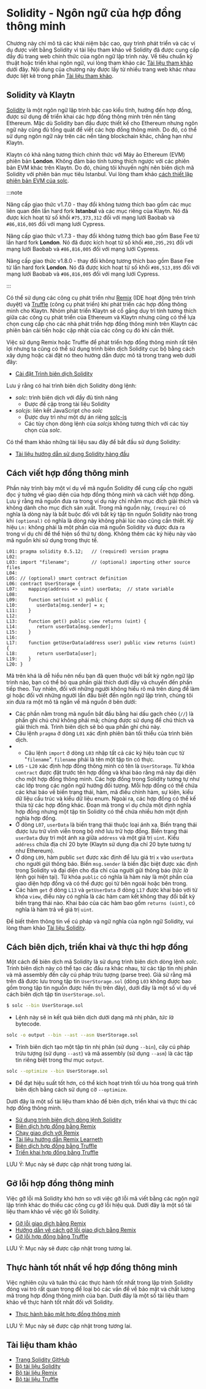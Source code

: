 # Solidity - Ngôn ngữ của hợp đồng thông minh

Chương này chỉ mô tả các khái niệm bậc cao, quy trình phát triển và các ví dụ được viết bằng Solidity vì tài liệu tham khảo về Solidity đã được cung cấp đầy đủ trang web chính thức của ngôn ngữ lập trình này. Về tiêu chuẩn kỹ thuật hoặc triển khai ngôn ngữ, vui lòng tham khảo các [Tài liệu tham khảo](#references) dưới đây. Nội dung của chương này được lấy từ nhiều trang web khác nhau được liệt kê trong phần [Tài liệu tham khảo](#references).

## Solidity và Klaytn <a id="solidity-and-klaytn"></a>

[Solidity](https://github.com/ethereum/solidity) là một ngôn ngữ lập trình bậc cao kiểu tĩnh, hướng đến hợp đồng, được sử dụng để triển khai các hợp đồng thông minh trên nền tảng Ethereum. Mặc dù Solidity ban đầu được thiết kế cho Ethereum nhưng ngôn ngữ này cũng đủ tổng quát để viết các hợp đồng thông minh. Do đó, có thể sử dụng ngôn ngữ này trên các nền tảng blockchain khác, chẳng hạn như Klaytn.

Klaytn có khả năng tương thích chính thức với Máy ảo Ethereum (EVM) phiên bản **London**. Không đảm bảo tính tương thích ngược với các phiên bản EVM khác trên Klaytn. Do đó, chúng tôi khuyến nghị nên biên dịch mã Solidity với phiên bản mục tiêu Istanbul. Vui lòng tham khảo [cách thiết lập phiên bản EVM của solc](https://solidity.readthedocs.io/en/latest/using-the-compiler.html#setting-the-evm-version-to-target).

:::note

Nâng cấp giao thức v1.7.0 - thay đổi không tương thích bao gồm các mục liên quan đến lần hard fork **Istanbul** và các mục riêng của Klaytn.
Nó đã được kích hoạt từ số khối `#75,373,312` đối với mạng lưới Baobab và `#86,816,005` đối với mạng lưới Cypress.

Nâng cấp giao thức v1.7.3 - thay đổi không tương thích bao gồm Base Fee từ lần hard fork **London**.
Nó đã được kích hoạt từ số khối `#80,295,291` đối với mạng lưới Baobab và `#86,816,005` đối với mạng lưới Cypress.

Nâng cấp giao thức v1.8.0 - thay đổi không tương thích bao gồm Base Fee từ lần hard fork **London**.
Nó đã được kích hoạt từ số khối `#86,513,895` đối với mạng lưới Baobab và `#86,816,005` đối với mạng lưới Cypress.

:::

Có thể sử dụng các công cụ phát triển như [Remix](https://remix.ethereum.org/) (IDE hoạt động trên trình duyệt) và [Truffle](https://github.com/trufflesuite/truffle) (công cụ phát triển) khi phát triển các hợp đồng thông minh cho Klaytn. Nhóm phát triển Klaytn sẽ cố gắng duy trì tính tương thích giữa các công cụ phát triển của Ethereum và Klaytn nhưng cũng có thể lựa chọn cung cấp cho các nhà phát triển hợp đồng thông minh trên Klaytn các phiên bản cải tiến hoặc cập nhật của các công cụ đó khi cần thiết.

Việc sử dụng Remix hoặc Truffle để phát triển hợp đồng thông minh rất tiện lợi nhưng ta cũng có thể sử dụng trình biên dịch Solidity cục bộ bằng cách xây dựng hoặc cài đặt nó theo hướng dẫn được mô tả trong trang web dưới đây:

- [Cài đặt Trình biên dịch Solidity](https://docs.soliditylang.org/en/latest/installing-solidity.html)

Lưu ý rằng có hai trình biên dịch Solidity dòng lệnh:

- _solc_: trình biên dịch với đầy đủ tính năng
  - Được đề cập trong tài liệu Solidity
- _solcjs_: liên kết JavaScript cho _solc_
  - Được duy trì như một dự án riêng [solc-js](https://github.com/ethereum/solc-js)
  - Các tùy chọn dòng lệnh của _solcjs_ không tương thích với các tùy chọn của _solc_.

Có thể tham khảo những tài liệu sau đây để bắt đầu sử dụng Solidity:

- [Tài liệu hướng dẫn sử dụng Solidity hàng đầu](https://medium.com/coinmonks/top-solidity-tutorials-4e7adcacced8)

## Cách viết hợp đồng thông minh <a id="how-to-write-a-smart-contract"></a>

Phần này trình bày một ví dụ về mã nguồn Solidity để cung cấp cho người đọc ý tưởng về giao diện của hợp đồng thông minh và cách viết hợp đồng. Lưu ý rằng mã nguồn đưa ra trong ví dụ này chỉ nhằm mục đích giải thích và không dành cho mục đích sản xuất. Trong mã nguồn này, `(require)` có nghĩa là dòng này là bắt buộc đối với bất kỳ tập tin nguồn Solidity nào trong khi `(optional)` có nghĩa là dòng này không phải lúc nào cũng cần thiết. Ký hiệu `Ln:` không phải là một phần của mã nguồn Solidity và được đưa ra trong ví dụ chỉ để thể hiện số thứ tự dòng. Không thêm các ký hiệu này vào mã nguồn khi sử dụng trong thực tế.

```text
L01: pragma solidity 0.5.12;   // (required) version pragma
L02:
L03: import "filename";        // (optional) importing other source files
L04:
L05: // (optional) smart contract definition
L06: contract UserStorage {
L07:    mapping(address => uint) userData;  // state variable
L08:
L09:    function set(uint x) public {
L10:       userData[msg.sender] = x;
L11:    }
L12:
L13:    function get() public view returns (uint) {
L14:       return userData[msg.sender];
L15:    }
L16:
L17:    function getUserData(address user) public view returns (uint) {
L18:       return userData[user];
L19:    }
L20: }
```

Mã trên khá là dễ hiểu nên nếu bạn đã quen thuộc với bất kỳ ngôn ngữ lập trình nào, bạn có thể bỏ qua phần giải thích dưới đây và chuyển đến phần tiếp theo. Tuy nhiên, đối với những người không hiểu rõ mã trên dùng để làm gì hoặc đối với những người lần đầu biết đến ngôn ngữ lập trình, chúng tôi xin đưa ra một mô tả ngắn về mã nguồn ở bên dưới:

- Các phần nằm trong mã nguồn bắt đầu bằng hai dấu gạch chéo (`//`) là phần ghi chú chứ không phải mã; chúng được sử dụng để chú thích và giải thích mã.  Trình biên dịch sẽ bỏ qua phần ghi chú này.
- Câu lệnh `pragma` ở dòng `L01` xác định phiên bản tối thiểu của trình biên dịch.
- - Câu lệnh `import` ở dòng `L03` nhập tất cả các ký hiệu toàn cục từ "`filename`". `filename` phải là tên một tập tin có thực.
- `L05` - `L20` xác định hợp đồng thông minh có tên là `UserStorage`.  Từ khóa `contract` được đặt trước tên hợp đồng và khai báo rằng mã này đại diện cho một hợp đồng thông minh.  Các hợp đồng trong Solidity tương tự như các lớp trong các ngôn ngữ hướng đối tượng.  Mỗi hợp đồng có thể chứa các khai báo về biến trạng thái, hàm, mã điều chỉnh hàm, sự kiện, kiểu dữ liệu cấu trúc và kiểu dữ liệu enum.  Ngoài ra, các hợp đồng có thể kế thừa từ các hợp đồng khác.  Đoạn mã trong ví dụ chứa một định nghĩa hợp đồng nhưng một tập tin Solidity có thể chứa nhiều hơn một định nghĩa hợp đồng.
- Ở dòng `L07`, `userData` là biến trạng thái thuộc loại ánh xạ.  Biến trạng thái được lưu trữ vĩnh viễn trong bộ nhớ lưu trữ hợp đồng.  Biến trạng thái `userData` duy trì một ánh xạ giữa `address` và một giá trị `uint`.  Kiểu `address` chứa địa chỉ 20 byte (Klaytn sử dụng địa chỉ 20 byte tương tự như Ethereum).
- Ở dòng `L09`, hàm public `set` được xác định để lưu giá trị `x` vào `userData` cho người gửi thông báo.  Biến `msg.sender` là biến đặc biệt được xác định trong Solidity và đại diện cho địa chỉ của người gửi thông báo (_tức là_ lệnh gọi hiện tại).  Từ khóa `public` có nghĩa là hàm này là một phần của giao diện hợp đồng và có thể được gọi từ bên ngoài hoặc bên trong.
- Các hàm `get` ở dòng `L13` và `getUserData` ở dòng `L17` được khai báo với từ khóa `view`, điều này có nghĩa là các hàm cam kết không thay đổi bất kỳ biến trạng thái nào.  Khai báo của các hàm bao gồm `returns (uint)`, có nghĩa là hàm trả về giá trị `uint`.

Để biết thêm thông tin về cú pháp và ngữ nghĩa của ngôn ngữ Solidity, vui lòng tham khảo [Tài liệu Solidity](https://docs.soliditylang.org/).

## Cách biên dịch, triển khai và thực thi hợp đồng <a id="how-to-compile-deploy-and-execute"></a>

Một cách để biên dịch mã Solidity là sử dụng trình biên dịch dòng lệnh _solc_. Trình biên dịch này có thể tạo các đầu ra khác nhau, từ các tập tin nhị phân và mã assembly đến cây cú pháp trừu tượng (parse tree). Giả sử rằng mã trên đã được lưu trong tập tin `UserStorage.sol` (dòng `L03` không được bao gồm trong tập tin nguồn được hiển thị trên đây), dưới đây là một số ví dụ về cách biên dịch tập tin `UserStorage.sol`.

```bash
$ solc --bin UserStorage.sol
```

- Lệnh này sẽ in kết quả biên dịch dưới dạng mã nhị phân, _tức là_ bytecode.

```bash
solc -o output --bin --ast --asm UserStorage.sol
```

- Trình biên dịch tạo một tập tin nhị phân (sử dụng `--bin`), cây cú pháp trừu tượng (sử dụng `--ast`) và mã assembly (sử dụng `--asm`) là các tập tin riêng biệt trong thư mục `output`.

```bash
solc --optimize --bin UserStorage.sol
```

- Để đạt hiệu suất tốt hơn, có thể kích hoạt trình tối ưu hóa trong quá trình biên dịch bằng cách sử dụng cờ `--optimize`.

Dưới đây là một số tài liệu tham khảo để biên dịch, triển khai và thực thi các hợp đồng thông minh.

- [Sử dụng trình biên dịch dòng lệnh Solidity](https://docs.soliditylang.org/en/latest/using-the-compiler.html)
- [Biên dịch hợp đồng bằng Remix](https://remix-ide.readthedocs.io/en/stable/compile.html)
- [Chạy giao dịch với Remix](https://remix-ide.readthedocs.io/en/stable/run.html)
- [Tài liệu hướng dẫn Remix Learneth](https://remix-ide.readthedocs.io/en/latest/remix_tutorials_learneth.html)
- [Biên dịch hợp đồng bằng Truffle](https://trufflesuite.com/docs/truffle/getting-started/compiling-contracts)
- [Triển khai hợp đồng bằng Truffle](https://trufflesuite.com/docs/truffle/getting-started/running-migrations)

LƯU Ý: Mục này sẽ được cập nhật trong tương lai.

## Gỡ lỗi hợp đồng thông minh <a id="debugging-smart-contracts"></a>

Việc gỡ lỗi mã Solidity khó hơn so với việc gỡ lỗi mã viết bằng các ngôn ngữ lập trình khác do thiếu các công cụ gỡ lỗi hiệu quả. Dưới đây là một số tài liệu tham khảo về việc gỡ lỗi Solidity.

- [Gỡ lỗi giao dịch bằng Remix](https://remix-ide.readthedocs.io/en/latest/debugger.html)
- [Hướng dẫn về cách gỡ lỗi giao dịch bằng Remix](https://remix-ide.readthedocs.io/en/latest/tutorial_debug.html)
- [Gỡ lỗi hợp đồng bằng Truffle](https://trufflesuite.com/docs/truffle/getting-started/using-the-truffle-debugger/)

LƯU Ý: Mục này sẽ được cập nhật trong tương lai.

## Thực hành tốt nhất về hợp đồng thông minh <a id="smart-contract-best-practices"></a>

Việc nghiên cứu và tuân thủ các thực hành tốt nhất trong lập trình Solidity đóng vai trò rất quan trọng để loại bỏ các vấn đề về bảo mật và chất lượng mã trong hợp đồng thông minh của bạn. Dưới đây là một số tài liệu tham khảo về thực hành tốt nhất đối với Solidity.

- [Thực hành bảo mật hợp đồng thông minh](https://github.com/ConsenSys/smart-contract-best-practices)

LƯU Ý: Mục này sẽ được cập nhật trong tương lai.

## Tài liệu tham khảo <a id="references"></a>

- [Trang Solidity GitHub](https://github.com/ethereum/solidity)
- [Bộ tài liệu Solidity](https://solidity.readthedocs.io/en/latest/index.html)
- [Bộ tài liệu Remix](https://remix-ide.readthedocs.io/en/latest/)
- [Bộ tài liệu Truffle](https://trufflesuite.com/docs/truffle/)
